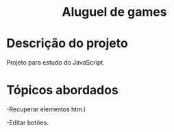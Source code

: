 <h1 align="center"> Aluguel de games </h1>
<h1>Descrição do projeto</h1>
<p> Projeto para estudo do JavaScript.</p>
<h1>Tópicos abordados</h1>
<p>-Recuperar elementos htm.l</p>
<p>-Editar botões.</p>
